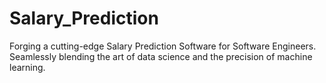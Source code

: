 # Salary_Prediction
Forging a cutting-edge Salary Prediction Software for Software Engineers. Seamlessly blending the art of data science and the precision of machine learning.
